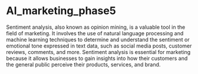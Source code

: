 # AI_marketing_phase5
Sentiment analysis, also known as opinion mining, is a valuable tool in the field of marketing. It involves the use of natural language processing and machine learning techniques to determine and understand the sentiment or emotional tone expressed in text data, such as social media posts, customer reviews, comments, and more. Sentiment analysis is essential for marketing because it allows businesses to gain insights into how their customers and the general public perceive their products, services, and brand.
